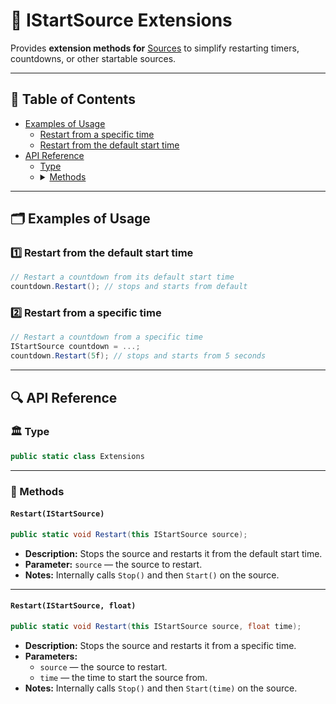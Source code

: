 # 🧩 IStartSource Extensions

Provides **extension methods for** [Sources](Sources.md) to simplify restarting timers, countdowns, or other startable
sources.

---

## 📑 Table of Contents


<ul>
  <li><a href="#-examples-of-usage">Examples of Usage</a>
    <ul>
      <li><a href="#ex1">Restart from a specific time</a></li>
      <li><a href="#ex2">Restart from the default start time</a></li>
    </ul>
  </li>
  <li><a href="#-api-reference">API Reference</a>
    <ul>
      <li><a href="#-type">Type</a></li>
      <li>
        <details>
          <summary><a href="#-methods">Methods</a></summary>
          <ul>
            <li><a href="#restartistartsource">Restart(IStartSource)</a></li>
            <li><a href="#restartistartsource-float">Restart(IStartSource, float)</a></li>
          </ul>
        </details>
      </li>
    </ul>
  </li>
</ul>

---

## 🗂 Examples of Usage

<div id="ex1"></div>


<div id="ex2"></div>

### 1️⃣ Restart from the default start time

```csharp
// Restart a countdown from its default start time
countdown.Restart(); // stops and starts from default
```


### 2️⃣ Restart from a specific time

```csharp
// Restart a countdown from a specific time
IStartSource countdown = ...;
countdown.Restart(5f); // stops and starts from 5 seconds
```

---

## 🔍 API Reference

### 🏛️ Type <div id="-type"></div>

```csharp
public static class Extensions
```

---

### 🏹 Methods


#### `Restart(IStartSource)`

```csharp
public static void Restart(this IStartSource source);
```

- **Description:** Stops the source and restarts it from the default start time.
- **Parameter:** `source` — the source to restart.
- **Notes:** Internally calls `Stop()` and then `Start()` on the source.

---

#### `Restart(IStartSource, float)`

```csharp
public static void Restart(this IStartSource source, float time);
```

- **Description:** Stops the source and restarts it from a specific time.
- **Parameters:**
    - `source` — the source to restart.
    - `time` — the time to start the source from.
- **Notes:** Internally calls `Stop()` and then `Start(time)` on the source.